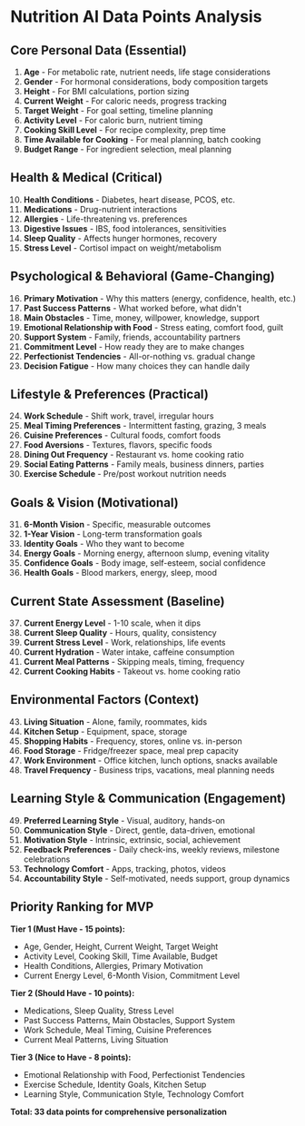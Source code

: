 # Nutrition AI Data Points Analysis

## Core Personal Data (Essential)
1. **Age** - For metabolic rate, nutrient needs, life stage considerations
2. **Gender** - For hormonal considerations, body composition targets
3. **Height** - For BMI calculations, portion sizing
4. **Current Weight** - For caloric needs, progress tracking
5. **Target Weight** - For goal setting, timeline planning
6. **Activity Level** - For caloric burn, nutrient timing
7. **Cooking Skill Level** - For recipe complexity, prep time
8. **Time Available for Cooking** - For meal planning, batch cooking
9. **Budget Range** - For ingredient selection, meal planning

## Health & Medical (Critical)
10. **Health Conditions** - Diabetes, heart disease, PCOS, etc.
11. **Medications** - Drug-nutrient interactions
12. **Allergies** - Life-threatening vs. preferences
13. **Digestive Issues** - IBS, food intolerances, sensitivities
14. **Sleep Quality** - Affects hunger hormones, recovery
15. **Stress Level** - Cortisol impact on weight/metabolism

## Psychological & Behavioral (Game-Changing)
16. **Primary Motivation** - Why this matters (energy, confidence, health, etc.)
17. **Past Success Patterns** - What worked before, what didn't
18. **Main Obstacles** - Time, money, willpower, knowledge, support
19. **Emotional Relationship with Food** - Stress eating, comfort food, guilt
20. **Support System** - Family, friends, accountability partners
21. **Commitment Level** - How ready they are to make changes
22. **Perfectionist Tendencies** - All-or-nothing vs. gradual change
23. **Decision Fatigue** - How many choices they can handle daily

## Lifestyle & Preferences (Practical)
24. **Work Schedule** - Shift work, travel, irregular hours
25. **Meal Timing Preferences** - Intermittent fasting, grazing, 3 meals
26. **Cuisine Preferences** - Cultural foods, comfort foods
27. **Food Aversions** - Textures, flavors, specific foods
28. **Dining Out Frequency** - Restaurant vs. home cooking ratio
29. **Social Eating Patterns** - Family meals, business dinners, parties
30. **Exercise Schedule** - Pre/post workout nutrition needs

## Goals & Vision (Motivational)
31. **6-Month Vision** - Specific, measurable outcomes
32. **1-Year Vision** - Long-term transformation goals
33. **Identity Goals** - Who they want to become
34. **Energy Goals** - Morning energy, afternoon slump, evening vitality
35. **Confidence Goals** - Body image, self-esteem, social confidence
36. **Health Goals** - Blood markers, energy, sleep, mood

## Current State Assessment (Baseline)
37. **Current Energy Level** - 1-10 scale, when it dips
38. **Current Sleep Quality** - Hours, quality, consistency
39. **Current Stress Level** - Work, relationships, life events
40. **Current Hydration** - Water intake, caffeine consumption
41. **Current Meal Patterns** - Skipping meals, timing, frequency
42. **Current Cooking Habits** - Takeout vs. home cooking ratio

## Environmental Factors (Context)
43. **Living Situation** - Alone, family, roommates, kids
44. **Kitchen Setup** - Equipment, space, storage
45. **Shopping Habits** - Frequency, stores, online vs. in-person
46. **Food Storage** - Fridge/freezer space, meal prep capacity
47. **Work Environment** - Office kitchen, lunch options, snacks available
48. **Travel Frequency** - Business trips, vacations, meal planning needs

## Learning Style & Communication (Engagement)
49. **Preferred Learning Style** - Visual, auditory, hands-on
50. **Communication Style** - Direct, gentle, data-driven, emotional
51. **Motivation Style** - Intrinsic, extrinsic, social, achievement
52. **Feedback Preferences** - Daily check-ins, weekly reviews, milestone celebrations
53. **Technology Comfort** - Apps, tracking, photos, videos
54. **Accountability Style** - Self-motivated, needs support, group dynamics

## Priority Ranking for MVP
**Tier 1 (Must Have - 15 points):**
- Age, Gender, Height, Current Weight, Target Weight
- Activity Level, Cooking Skill, Time Available, Budget
- Health Conditions, Allergies, Primary Motivation
- Current Energy Level, 6-Month Vision, Commitment Level

**Tier 2 (Should Have - 10 points):**
- Medications, Sleep Quality, Stress Level
- Past Success Patterns, Main Obstacles, Support System
- Work Schedule, Meal Timing, Cuisine Preferences
- Current Meal Patterns, Living Situation

**Tier 3 (Nice to Have - 8 points):**
- Emotional Relationship with Food, Perfectionist Tendencies
- Exercise Schedule, Identity Goals, Kitchen Setup
- Learning Style, Communication Style, Technology Comfort

**Total: 33 data points for comprehensive personalization**
